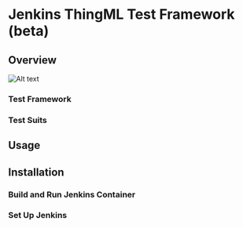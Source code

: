 # Jenkins ThingML Test Framework (beta)
## Overview

![Alt text](/docs/overview.png "Optional Title")

### Test Framework
### Test Suits
## Usage
## Installation
### Build and Run Jenkins Container
### Set Up Jenkins
